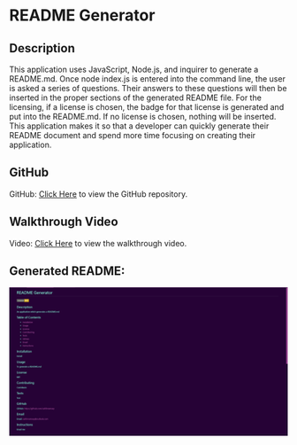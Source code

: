# README Generator

## Description
This application uses JavaScript, Node.js, and inquirer to generate a README.md. Once node index.js is entered into the command line, the user is asked a series of questions. Their answers
to these questions will then be inserted in the proper sections of the generated README file. For the licensing, if a license is chosen, the badge for that license is generated and put into
the README.md. If no license is chosen, nothing will be inserted. This application makes it so that a developer can quickly generate their README document and spend more time focusing on
creating their application.

## GitHub
GitHub: <a href="https://github.com/caitlinramsey/readme-generator" target="_blank">Click Here</a> to view the GitHub repository.

## Walkthrough Video
Video: <a href="https://app.screencastify.com/manage/videos/4TVs9bEY6gBvaVMuQQxR" target="_blank">Click Here</a> to view the walkthrough video.

## Generated README:
![Alt text](./README-example.png)